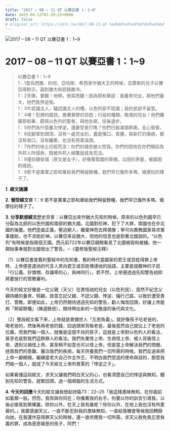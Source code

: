```yaml
---
title: "2017 – 08 – 11 QT 以賽亞書 1：1~9"
date: 2025-04-12T01:39:22+0800
draft: false
# original_url: https://cmtc.tw/2017-08-11-qt-%e4%bb%a5%e8%b3%bd%e4%ba%9e%e6%9b%b8-1%ef%bc%9a19
---
```


![2017 – 08 – 11 QT 以賽亞書 1：1~9](/images/qt.jpg   "2017 – 08 – 11 QT 以賽亞書 1：1~9")

# 2017 – 08 – 11 QT 以賽亞書 1：1~9

> 以賽亞書 1：1~9  
> 1：1當烏西雅、約坦、亞哈斯、希西家作猶大王的時候，亞摩斯的兒子以賽亞得默示，論到猶大和耶路撒冷。  
> 1：2天哪，要聽！地啊，側耳而聽！因為耶和華說：我養育兒女，將他們養大，他們竟悖逆我。  
> 1：3牛認識主人，驢認識主人的槽，以色列卻不認識；我的民卻不留意。  
> 1：4嗐！犯罪的國民，擔著罪孽的百姓；行惡的種類，敗壞的兒女！他們離棄耶和華，藐視以色列的聖者，與他生疏，往後退步。  
> 1：5你們為什麼屢次悖逆，還要受責打嗎？你們已經滿頭疼痛，全心發昏。  
> 1：6從腳掌到頭頂，沒有一處完全的，盡是傷口、青腫，與新打的傷痕，都沒有收口，沒有纏裹，也沒有用膏滋潤。  
> 1：7你們的地土已經荒涼；你們的城邑被火焚毀。你們的田地在你們眼前為外邦人所侵吞，既被外邦人傾覆就成為荒涼。  
> 1：8僅存錫安城（原文是女子），好像葡萄園的草棚，瓜田的茅屋，被圍困的城邑。  
> 1：9若不是萬軍之耶和華給我們稍留餘種，我們早已像所多瑪、蛾摩拉的樣子了。

**1.** **經文誦讀**

**2.** **領受經文**賽 1：9 若不是萬軍之耶和華給我們稍留餘種，我們早已像所多瑪、蛾摩拉的樣子了。

**3. 分享默想經文**歷史背景：以賽亞出來作猶大先知的時候，原來的以色列國早已分裂為北部的以色列國和南部的猶大國。北國對抗神，犯下了大罪，南國也在步北國的後塵。他們歪曲正義，壓迫窮人，離棄神而去拜偶像；寧可向異教國家尋求軍事援助，也不求助於神。以賽亞來自猶大，但他的信息也是對著北國說的。“以色列”有時候是指兩個王國。西元前722年以賽亞親眼看見了北國被毀和被擄。他一開始事奉就對北國發出了警告。─《靈修版聖經注釋》

（1）以賽亞書是舊約聖經中的先知書，舊約時代當國家的君王或百姓得罪上帝時，上帝便差遣祂的代言人來向君王或百姓傳達祂的話語，主要是提醒神的子民「行公義、好憐憫、存謙卑的心，與神同行」，若不然，上帝便透過先知警告祂即將要施行的管教審判。

今天的經文好像是一位父親（天父）在責怪祂的兒女（以色列民），竟然不紀念父親持續的養育、照顧，故意忘記父親、不認父親、悖逆、偏行己路，以致於遭受責打、管教。即便如此，上帝仍然期待透過先知的警告，勸人悔改回頭，好讓上帝能夠「稍留餘種」（揀選餘民），期待帶出新的一批敬虔的後代與文化。

（2）整段經文看下來，上帝就是責備世人「忘恩負義」。就好像孩子吃老爸的，喝老爸的，然後再用老爸的錢，回過頭來背叛老爸，最後竟然自己就佔上了老爸的位置。而我們每一個人，就像是這個不肖的孩子，這就是上帝對以色列人的看法，甚至也是對我們這群罪人的看法。我們失業怪上帝、生病怪上帝、被人背叛怪上帝、遇到災禍怪上帝、甚至稍不如意也可以怪上帝。但是當上帝解決我們的問題、拯救我們的患難、醫治我們的疾病，每天供養我們一切所需的時候，我們反過來把上帝一腳踢開，繼續當老大自己作主作王，不明白我們受造的使命與目的，那麼我們每一個人，就成了今天經文上帝所責罵的「悖逆之子」。

如果看懂這段經文，求天父讓我們明白天父的心，也看清楚自己的悖逆與無知，聽到先知的警告，趕緊回頭，過一個順服的生活方式。

**4. 今天的回應**今天的經文讓我想起詩篇73：22~25「我這樣愚昧無知，在你面前如畜類一般。然而，我常與你同在；你攙著我的右手。你要以你的訓言引導我，以後必接我到榮耀裏。除你以外，在天上我有誰呢？除你以外，在地上我也沒有所愛慕的。」我要感謝天父，一直不斷忍耐我的愚昧無知，一直給我機會等候我回轉歸向祂，在我還作惡得罪天父的時候，還一直供應我一切所需。求天父赦免我忘恩負義的罪，成為感恩報恩的孩子，阿們！